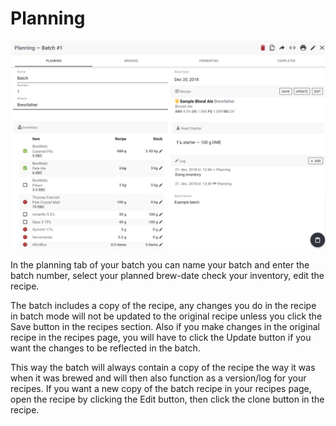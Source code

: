 # Planning

![Planning phase of you batch](../.gitbook/assets/image%20%2893%29.png)

In the planning tab of your batch you can name your batch and enter the batch number, select your planned brew-date check your inventory, edit the recipe.

The batch includes a copy of the recipe, any changes you do in the recipe in batch mode will not be updated to the original recipe unless you click the Save button in the recipes section. Also if you make changes in the original recipe in the recipes page, you will have to click the Update button if you want the changes to be reflected in the batch.

This way the batch will always contain a copy of the recipe the way it was when it was brewed and will then also function as a version/log for your recipes. If you want a new copy of the batch recipe in your recipes page, open the recipe by clicking the Edit button, then click the clone button in the recipe.

